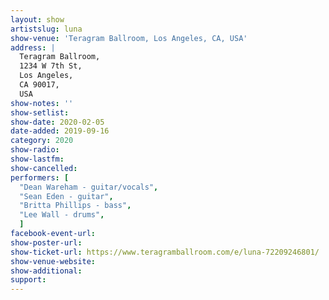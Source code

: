 ```yaml
---
layout: show
artistslug: luna
show-venue: 'Teragram Ballroom, Los Angeles, CA, USA'
address: |
  Teragram Ballroom,
  1234 W 7th St,
  Los Angeles, 
  CA 90017,
  USA
show-notes: ''
show-setlist: 
show-date: 2020-02-05
date-added: 2019-09-16
category: 2020
show-radio: 
show-lastfm: 
show-cancelled: 
performers: [
  "Dean Wareham - guitar/vocals",
  "Sean Eden - guitar",
  "Britta Phillips - bass",
  "Lee Wall - drums",
  ]
facebook-event-url: 
show-poster-url: 
show-ticket-url: https://www.teragramballroom.com/e/luna-72209246801/
show-venue-website: 
show-additional: 
support:
---
```

